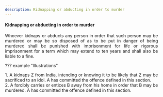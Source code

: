 ```yaml
---
description: Kidnapping or abducting in order to murder
---
```


#### Kidnapping or abducting in order to murder
<div style="text-align: justify">

Whoever kidnaps or abducts any person in order that such person may be murdered or may be so disposed of as to be put in danger of being murdered shall be punished with imprisonment for life or rigorous imprisonment for a term which may extend to ten years and shall also be liable to a fine.

</div>

??? example "Illustrations"
    <div style="text-align: justify"> 1. A kidnaps Z from India, intending or knowing it to be likely that Z may be sacrificed to an idol. A has committed the offence defined in this section.
    <div style="text-align: justify"> 2. A forcibly carries or entices B away from his home in order that B may be murdered. A has committed the offence defined in this section.
